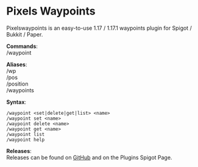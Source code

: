 # Pixels Waypoints

Pixelswaypoints is an easy-to-use 1.17 / 1.17.1 waypoints plugin for
Spigot / Bukkit / Paper.

**Commands**:<br>
/waypoint

**Aliases**:<br>
/wp<br>
/pos<br>
/position<br>
/waypoints<br>

**Syntax**:
```
/waypoint <set|delete|get|list> <name>
/waypoint set <name>
/waypoint delete <name>
/waypoint get <name>
/waypoint list
/waypoint help 
```

**Releases**:<br>
Releases can be found on [GitHub](https://github.com/PixelAgent007/pixelswaypoints-spigot) and on the Plugins Spigot Page.

